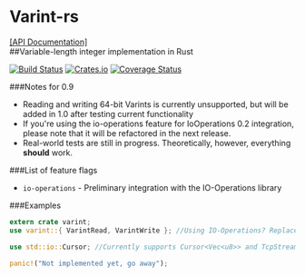 # Varint-rs   
[\[API Documentation\]](http://techern.github.io/Varint-rs)  
##Variable-length integer implementation in Rust

[![Build Status](https://travis-ci.org/Techern/Varint-rs.svg?branch=master)](https://travis-ci.org/Techern/Varint-rs)  [![Crates.io](https://img.shields.io/crates/v/varint.svg)](https://crates.io/crates/varint)
[![Coverage Status](https://coveralls.io/repos/Techern/Varint-rs/badge.svg?branch=master&service=github)](https://coveralls.io/github/Techern/Varint-rs?branch=master)

###Notes for 0.9

 * Reading and writing 64-bit Varints is currently unsupported, but will be added in 1.0 after testing current functionality
 * If you're using the io-operations feature for IoOperations 0.2 integration, please note that it will be refactored in the next release.
 * Real-world tests are still in progress. Theoretically, however, everything **should** work.

###List of feature flags

 * ```io-operations``` - Preliminary integration with the IO-Operations library

###Examples

```rust
extern crate varint;
use varint::{ VarintRead, VarintWrite }; //Using IO-Operations? Replace with VarintReader and VarintWriter, the functions are the same

use std::io::Cursor; //Currently supports Cursor<Vec<u8>> and TcpStream, but should be okay to implement in any Read/Write trait

panic!("Not implemented yet, go away");
```
